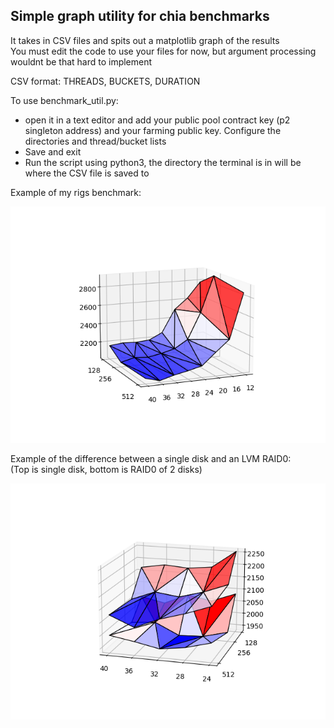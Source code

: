 ## Simple graph utility for chia benchmarks

It takes in CSV files and spits out a matplotlib graph of the results  
You must edit the code to use your files for now, but argument processing wouldnt be that hard to implement

CSV format: THREADS, BUCKETS, DURATION

To use benchmark_util.py:  
- open it in a text editor and add your public pool contract key (p2 singleton address) and your farming public key. Configure the directories and thread/bucket lists
- Save and exit
- Run the script using python3, the directory the terminal is in will be where the CSV file is saved to

Example of my rigs benchmark:

![Figure_2.png](https://raw.githubusercontent.com/SugarBooty/chia_benchmark_graph/main/Figure_2.png)

Example of the difference between a single disk and an LVM RAID0:  
(Top is single disk, bottom is RAID0 of 2 disks)

![Figure_2.png](https://raw.githubusercontent.com/SugarBooty/chia_benchmark_graph/main/Figure_1.png)
